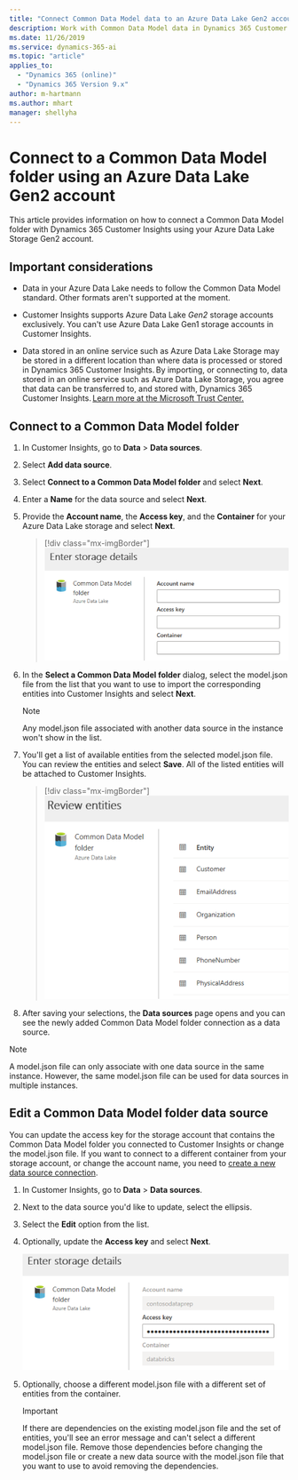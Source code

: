```yaml
---
title: "Connect Common Data Model data to an Azure Data Lake Gen2 account | Microsoft Docs"
description: Work with Common Data Model data in Dynamics 365 Customer Insights using Azure Data Lake storage.
ms.date: 11/26/2019
ms.service: dynamics-365-ai
ms.topic: "article"
applies_to: 
  - "Dynamics 365 (online)"
  - "Dynamics 365 Version 9.x"
author: m-hartmann
ms.author: mhart
manager: shellyha
---
```


# Connect to a Common Data Model folder using an Azure Data Lake Gen2 account

This article provides information on how to connect a Common Data Model folder     with Dynamics 365 Customer Insights using your Azure Data Lake Storage Gen2 account.

## Important considerations

- Data in your Azure Data Lake needs to follow the Common Data Model standard. Other formats aren't supported at the moment.

- Customer Insights supports Azure Data Lake *Gen2* storage accounts exclusively. You can't use Azure Data Lake Gen1 storage accounts in Customer Insights.

- Data stored in an online service such as Azure Data Lake Storage may be stored in a different location than where data is processed or stored in Dynamics 365 Customer Insights. By importing, or connecting to, data stored in an online service such as Azure Data Lake Storage, you agree that data can be transferred to, and stored with, Dynamics 365 Customer Insights. [Learn more at the Microsoft Trust Center.](https://www.microsoft.com/trust-center)

## Connect to a Common Data Model folder

1. In Customer Insights, go to **Data** > **Data sources**.

2. Select **Add data source**.

3. Select **Connect to a Common Data Model folder** and select **Next**.

4. Enter a **Name** for the data source and select **Next**.

5. Provide the **Account name**, the **Access key**, and the **Container** for your Azure Data Lake storage and select **Next**.
   > [!div class="mx-imgBorder"]
   > ![Dialog box to enter connection details for Azure Data Lake](media/enter-storage-details.png)

6. In the **Select a Common Data Model folder** dialog, select the model.json file from the list that you want to use to import the corresponding entities into Customer Insights and select **Next**.
   > [!NOTE]
   > Any model.json file associated with another data source in the instance won't show in the list.

7. You'll get a list of available entities from the selected model.json file. You can review the entities and select **Save**. All of the listed entities will be attached to Customer Insights.
   > [!div class="mx-imgBorder"]
   > ![Dialog box showing a list of entities from a model.json file](media/review-entities.png)

8. After saving your selections, the **Data sources** page opens and you can see the newly added Common Data Model folder connection as a data source.

> [!NOTE]
> A model.json file can only associate with one data source in the same instance. However, the same model.json file can be used for data sources in multiple instances.

## Edit a Common Data Model folder data source

You can update the access key for the storage account that contains the Common Data Model folder you connected to Customer Insights or change the model.json file. If you want to connect to a different container from your storage account, or change the account name, you need to [create a new data source connection](#connect-to-a-common-data-model-folder).

1. In Customer Insights, go to **Data** > **Data sources**.

2. Next to the data source you'd like to update, select the ellipsis.

3. Select the **Edit** option from the list.

4. Optionally, update the **Access key** and select **Next**.

   ![Dialog to edit and update an access key for an existing data source](media/edit-access-key.png)

5. Optionally, choose a different model.json file with a different set of entities from the container.

   > [!IMPORTANT]
   > If there are dependencies on the existing model.json file and the set of entities, you'll see an error message and can't select a different model.json file. Remove those dependencies before changing the model.json file or create a new data source with the model.json file that you want to use to avoid removing the dependencies.
